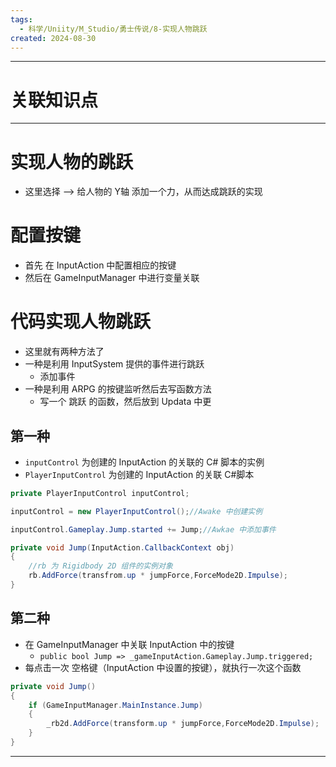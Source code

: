 ```yaml
---
tags:
  - 科学/Uniity/M_Studio/勇士传说/8-实现人物跳跃
created: 2024-08-30
---
```


---
# 关联知识点



---
# 实现人物的跳跃

- 这里选择 ——> 给人物的 Y轴 添加一个力，从而达成跳跃的实现
# 配置按键

- 首先 在 InputAction 中配置相应的按键
- 然后在 GameInputManager 中进行变量关联
# 代码实现人物跳跃

- 这里就有两种方法了
- 一种是利用 InputSystem 提供的事件进行跳跃
	- 添加事件
- 一种是利用 ARPG 的按键监听然后去写函数方法
	- 写一个 跳跃 的函数，然后放到 Updata 中更
## 第一种 

- `inputControl` 为创建的 InputAction 的关联的 C# 脚本的实例
- `PlayerInputControl` 为创建的 InputAction 的关联 C#脚本

```C#
private PlayerInputControl inputControl;

inputControl = new PlayerInputControl();//Awake 中创建实例

inputControl.Gameplay.Jump.started += Jump;//Awkae 中添加事件

private void Jump(InputAction.CallbackContext obj)
{
	//rb 为 Rigidbody 2D 组件的实例对象
	rb.AddForce(transfrom.up * jumpForce,ForceMode2D.Impulse);
}
```
## 第二种

- 在 GameInputManager 中关联 InputAction 中的按键
	- `public bool Jump => _gameInputAction.Gameplay.Jump.triggered;`
- 每点击一次 空格键（InputAction 中设置的按键），就执行一次这个函数

```C#
private void Jump()  
{  
    if (GameInputManager.MainInstance.Jump)  
    {        
	    _rb2d.AddForce(transform.up * jumpForce,ForceMode2D.Impulse);  
    }
}
```


---
